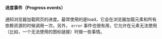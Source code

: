 #### 进度事件（Progress events）

通知浏览器加载网页的进度。最常使用的是load，它会在浏览器加载元素和所有依赖资源的时候调用一次。另外， `error` 事件也很有用，它允许在元素无法使用（比如，一个无法使用的图标链接）时做一些事情。

